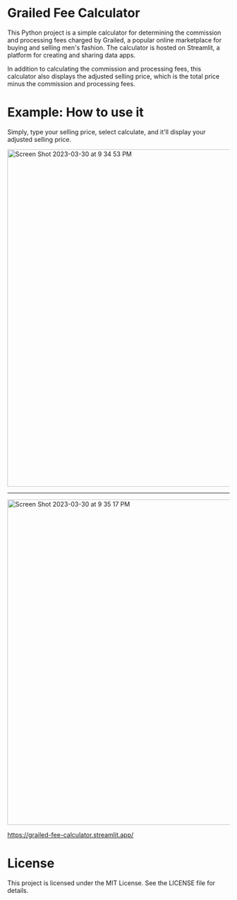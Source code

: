 # Grailed Fee Calculator

This Python project is a simple calculator for determining the commission and processing fees charged by Grailed, a popular online marketplace for buying and selling men's fashion. The calculator is hosted on Streamlit, a platform for creating and sharing data apps.

In addition to calculating the commission and processing fees, this calculator also displays the adjusted selling price, which is the total price minus the commission and processing fees.

# Example: How to use it

Simply, type your selling price, select calculate, and it'll display your adjusted selling price.


<img width="764" alt="Screen Shot 2023-03-30 at 9 34 53 PM" src="https://user-images.githubusercontent.com/13679860/229000861-d3d9ecba-7b51-4606-b35a-14259fce1dd4.png">

******

<img width="737" alt="Screen Shot 2023-03-30 at 9 35 17 PM" src="https://user-images.githubusercontent.com/13679860/229000843-d287f0e1-cdf3-4d53-87ad-d28ea21c8c7a.png">


https://grailed-fee-calculator.streamlit.app/


# License

This project is licensed under the MIT License. See the LICENSE file for details.
